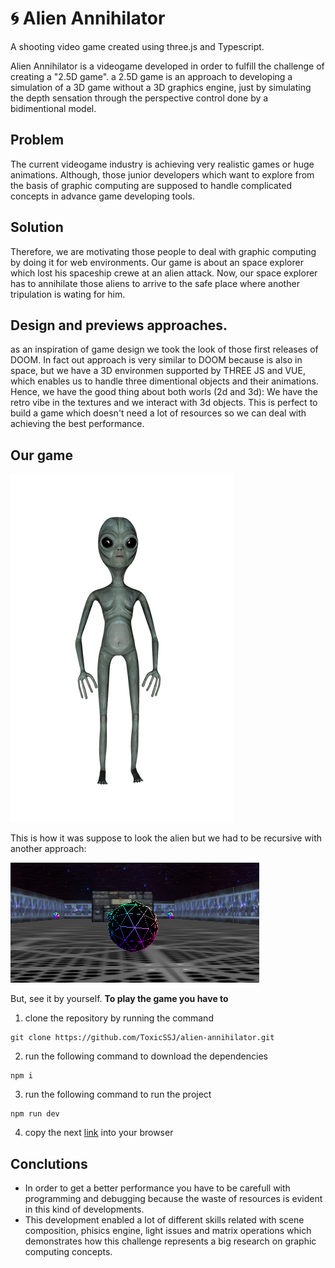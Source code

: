 
#  🌀 Alien Annihilator
A shooting video game created using three.js and Typescript.

Alien Annihilator is a videogame developed in order to fulfill the challenge of creating a "2.5D game". a 2.5D game is an approach to developing a simulation of a 3D game without a 3D graphics engine, just by simulating the depth sensation through the perspective control done by a bidimentional model.

## Problem

The current videogame industry is achieving very realistic games or huge animations. Although, those junior developers which want to explore from the basis of graphic computing are supposed to handle complicated concepts in advance game developing tools. 

## Solution

Therefore, we are motivating those people to deal with graphic computing by doing it for web environments. Our game is about an space explorer which lost his spaceship crewe at an alien attack. Now, our space explorer has to annihilate those aliens to arrive to the safe place where another tripulation is wating for him.

## Design and previews approaches.

as an inspiration of game design we took the look of those first releases of DOOM. In fact out approach is very similar to DOOM because is also in space, but we have a 3D environmen supported by THREE JS and VUE, which enables us to handle three dimentional objects and their animations. Hence, we have the good thing about both worls (2d and 3d): We have the retro vibe in the textures and we interact with 3d objects. This is perfect to build a game which doesn't need a lot of resources so we can deal with achieving the best performance.

## Our game

![](public/assets/enemy/body.webp)


This is how it was suppose to look the alien but we had to be recursive with another approach: 

![](public/assets/enemy/Enemy.png)

But, see it by yourself. **To play the game you have to** 

1. clone the repository by running the command


```console
git clone https://github.com/ToxicSSJ/alien-annihilator.git
```


2. run the following command to download the dependencies 

```console
npm i
```
3. run the following command to run the project

```console
npm run dev
```

4. copy the next [link](http://localhost:3000/) into your browser 


## Conclutions

- In order to get a better performance you have to be carefull with programming and debugging because the waste of resources is evident in this kind of developments.
- This development enabled a lot of different skills related with scene composition, phisics engine, light issues and matrix operations which demonstrates how this challenge represents a big research on graphic computing concepts.